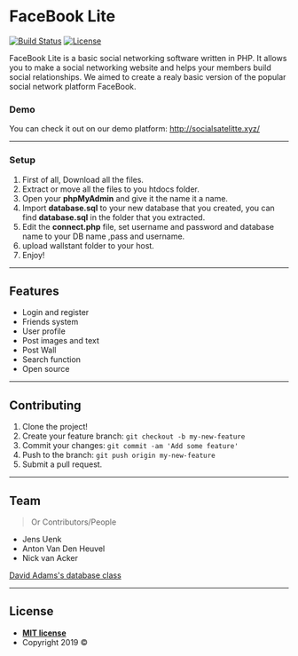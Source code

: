 
# FaceBook Lite
[![Build Status](https://travis-ci.org/AP-Elektronica-ICT/PM19-pm1912.svg?branch=master)](https://travis-ci.org/AP-Elektronica-ICT/PM19-pm1912)
[![License](http://img.shields.io/:license-mit-blue.svg?style=flat-square)](http://badges.mit-license.org)

FaceBook Lite is a basic social networking software written in PHP. It allows you to make a social networking website and helps your members build social relationships. We aimed to create a realy basic version of the popular social network platform FaceBook.

### Demo

You can check it out on our demo platform:
http://socialsatelitte.xyz/

---

### Setup

<ol type="1">
	<li>First of all, Download all the files.</li>
  <li>Extract or move all the files to you htdocs folder.</li>
	<li>Open your <b>phpMyAdmin</b> and give it the name it a name.</li>
	<li>Import <b>database.sql</b> to your new database that you created, you can find <b>database.sql</b> in the folder that you extracted.</li>
	<li>Edit the <b>connect.php</b> file, set username and password and database name to your DB name ,pass and username.</li>
	<li>upload wallstant folder to your host.</li>
	<li>Enjoy!</li>
</ol>

---

## Features
- Login and register
- Friends system
- User profile
- Post images and text
- Post Wall
- Search function
- Open source

---

## Contributing

1. Clone the project!
2. Create your feature branch: `git checkout -b my-new-feature`
3. Commit your changes: `git commit -am 'Add some feature'`
4. Push to the branch: `git push origin my-new-feature`
5. Submit a pull request.

---

## Team

> Or Contributors/People
- Jens Uenk
- Anton Van Den Heuvel
- Nick van Acker

<a href="https://codeshack.io/super-fast-php-mysql-database-class/" target="_blank">David Adams's database class</a>

---

## License

- **[MIT license](http://opensource.org/licenses/mit-license.php)**
- Copyright 2019 ©
